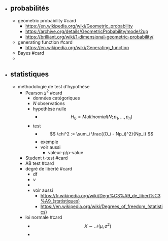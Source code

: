 - ## probabilités
	- geometric probability #card
		- https://en.wikipedia.org/wiki/Geometric_probability
		- https://archive.org/details/GeometricProbability/mode/2up
		- https://brilliant.org/wiki/1-dimensional-geometric-probability/
	- generating function #card
		- https://en.wikipedia.org/wiki/Generating_function
	- Bayes #card
	-
- ## statistiques
	- méthodologie de test d'hypothèse
		- Pearson $\chi^2$ #card
			- données catégoriques
			- $N$ observations
			- hypothèse nulle
				- $$
				  H_0 = Multinomial(N;p_1,...,p_n)
				  $$
			- test
				- $$
				  \chi^2 := \sum_i \frac{(O_i - Np_i)^2}{Np_i}
				  $$
				- exemple
				- voir aussi
					- valeur-p/p-value
		- Student t-test #card
		- AB test #card
		- degré de liberté #card
			- df
			- $\nu$
			-
			- voir aussi
				- https://fr.wikipedia.org/wiki/Degr%C3%A9_de_libert%C3%A9_(statistiques)
				- https://en.wikipedia.org/wiki/Degrees_of_freedom_(statistics)
		- loi normale #card
			- $$X\sim\mathcal N(\mu,\sigma^2)$$
			-